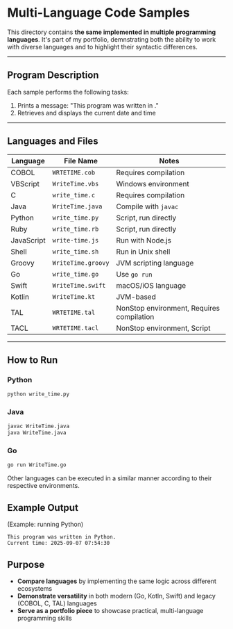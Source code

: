# Multi-Language Code Samples

This directory contains **the same implemented in multiple programming languages**.
It's part of my portfolio, demnstrating both the ability to work with diverse languages and to highlight their syntactic differences.

---

## Program Description
Each sample performs the following tasks:
1. Prints a message: "This program was written in <language>."
2. Retrieves and displays the current date and time

---

## Languages and Files
| Language | File Name | Notes |
| -------- | --------- | ----- |
| COBOL    | `WRTETIME.cob`   | Requires compilation |
| VBScript | `WriteTime.vbs`  | Windows environment |
| C        | `write_time.c` | Requires compilation |
| Java     | `WriteTime.java` | Compile with `javac` |
| Python   | `write_time.py` | Script, run directly |
| Ruby     | `write_time.rb` | Script, run directly |
| JavaScript | `write-time.js`| Run with Node.js |
| Shell    | `write_time.sh`  | Run in Unix shell |
| Groovy   | `WriteTime.groovy` | JVM scripting language |
| Go       | `write_time.go`  | Use `go run` |
| Swift    | `WriteTime.swift`| macOS/iOS language |
| Kotlin   | `WriteTime.kt`   | JVM-based |
| TAL      | `WRTETIME.tal`   | NonStop environment, Requires compilation |
| TACL     | `WRTETIME.tacl`  | NonStop environment, Script |

---

## How to Run

### Python
```bash
python write_time.py
```

### Java
```bash
javac WriteTime.java
java WriteTime.java
```

### Go
```bash
go run WriteTime.go
```

Other languages can be executed in a similar manner according to their respective environments.

## Example Output

(Example: running Python)
```
This program was written in Python.
Current time: 2025-09-07 07:54:30
```

## Purpose

- **Compare languages** by implementing the same logic across different ecosystems
- **Demonstrate versatility** in both modern (Go, Kotln, Swift) and legacy (COBOL, C, TAL) languages
- **Serve as a portfolio piece** to showcase practical, multi-language programming skills
